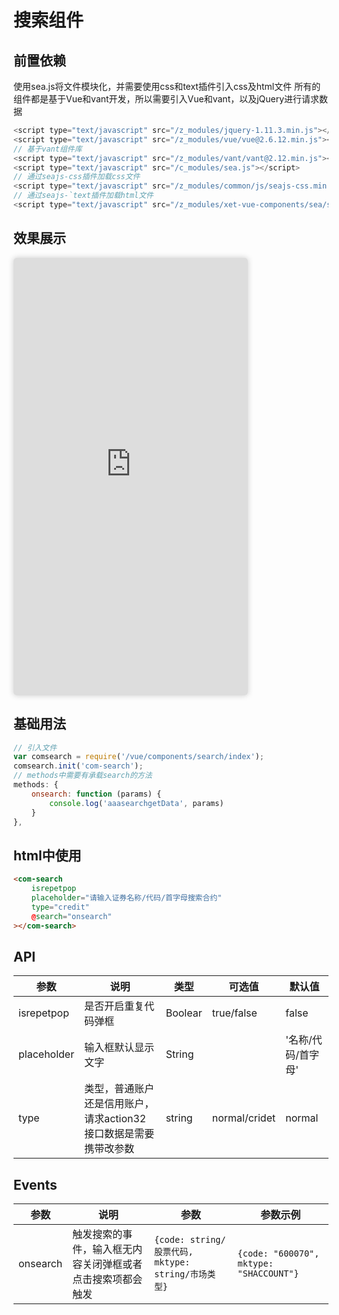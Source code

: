 # 搜索组件

## 前置依赖
使用sea.js将文件模块化，并需要使用css和text插件引入css及html文件
所有的组件都是基于Vue和vant开发，所以需要引入Vue和vant，以及jQuery进行请求数据
```js
<script type="text/javascript" src="/z_modules/jquery-1.11.3.min.js"></script>
<script type="text/javascript" src="/z_modules/vue/vue@2.6.12.min.js"></script>
// 基于vant组件库
<script type="text/javascript" src="/z_modules/vant/vant@2.12.min.js"></script>
<script type="text/javascript" src="/c_modules/sea.js"></script>
// 通过seajs-css插件加载css文件
<script type="text/javascript" src="/z_modules/common/js/seajs-css.min.js"></script>
// 通过seajs-`text插件加载html文件
<script type="text/javascript" src="/z_modules/xet-vue-components/sea/seajs-text.js"></script>
```

## 效果展示
<iframe class="iframeBox" src="https://qing-1258827329.cos.ap-beijing.myqcloud.com/componet/search/demo/demo.html" width="375px" height="700px"></iframe>

## 基础用法

```js
// 引入文件
var comsearch = require('/vue/components/search/index');
comsearch.init('com-search');
// methods中需要有承载search的方法
methods: {
	onsearch: function (params) {
		console.log('aaasearchgetData', params)
	}
},
```

## html中使用
```html
<com-search 
	isrepetpop
	placeholder="请输入证券名称/代码/首字母搜索合约" 
	type="credit"
	@search="onsearch" 
></com-search>
```
## API

| 参数    | 说明   | 类型    | 可选值  | 默认值  |
| ------- | ------- | ------- | ------- | ------- |
| isrepetpop    | 是否开启重复代码弹框   | Boolear  |true/false| false |
| placeholder    | 输入框默认显示文字   | String  || '名称/代码/首字母' |
| type| 类型，普通账户还是信用账户，请求action32接口数据是需要携带改参数 | string |normal/cridet| normal |


## Events

| 参数    | 说明   | 参数 | 参数示例 |
| ------- | ------- | ------- | ------- |
| onsearch | 触发搜索的事件，输入框无内容关闭弹框或者点击搜索项都会触发 | `{code: string/股票代码, mktype: string/市场类型}` | `{code: "600070", mktype: "SHACCOUNT"}` |

<style scoped>
    .iframeBox{
        /* position:absolute;
        top: 100px;
        right: 30px; */
        border-radius: 5px;
        border:none;
        background: #fff;
        box-shadow: 0 0 10px #ccc;
    }
</style>